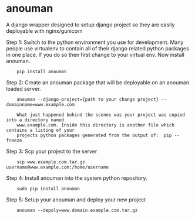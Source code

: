 anouman
======

A django wrapper designed to setup django project so they are easily deployable with nginx/gunicorn


Step 1: Switch to the python environment you use for development.
        Many people use virtualenv to contain all of their django related
        python packages in one place.  If you do so then first change to your virtual env.
        Now install anouman.

        pip install anouman

Step 2: Create an anouman package that will be deployable on an anouman loaded
        server.

        anouman --django-project={path to your change project} --domainname=www.example.com

        What just happened behind the scenes was your project was copied into a directory named
        www.example.com. Inside this directory is another file which contains a listing of your 
        projects python packages generated from the output of:  pip --freeze 

Step 3: Scp your project to the server

        scp www.example.com.tar.gz  username@www.example.com:/home/username

Step 4: Install anouman into the system python repository.

        sudo pip install anouman

Step 5: Setup your anouman and deploy your new project

        anouman --depoly=www.domain.example.com.tar.gz


              
